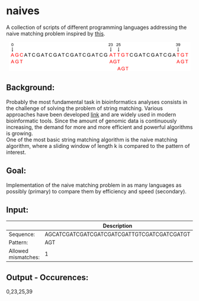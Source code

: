 # naives
A collection of scripts of different programming languages addressing the naive matching problem inspired by [this](https://github.com/geohot/mergesorts).

<p align="center">
<img src="principle.png">
</p>

Background:
---
Probably the most fundamental task in bioinformatics analyses consists in the challenge of solving the problem of string matching.
Various approaches have been developed [link](https://en.wikipedia.org/wiki/String-searching_algorithm) and are widely used in modern bioinformatic tools.
Since the amount of genomic data is continuously increasing, the demand for more and more efficient and powerful algorithms is growing. 
<br>
One of the most basic string matching algorithm is the naive matching algorithm, where a sliding window of length k is compared to the pattern of interest.

Goal:
---
Implementation of the naive matching problem in as many languages as possibly (primary) to compare them by efficiency and speed (secondary).

Input:
---
| | Description |
| ---- | ----------- |
|Sequence: | AGCATCGATCGATCGATCGATCGATTGTCGATCGATCGATGT |
|Pattern: | AGT |
|Allowed mismatches: | 1 |

Output - Occurences:
---
0,23,25,39

